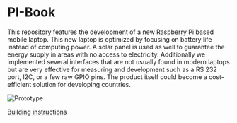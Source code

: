# PI-Book
This repository features the development of a new Raspberry Pi based mobile laptop. This new laptop is optimized by focusing on battery life instead of computing power. A solar panel is used as well to guarantee the energy supply in areas with no access to electricity. Additionally we implemented several interfaces that are not usually found in modern laptops but are very effective for measuring and development such as a RS 232 port, I2C, or a few raw GPIO pins. The product itself could become a cost-efficient solution for developing countries.

![Prototype](PROTOTYPE-jpg)


[Building instructions](BUILDING_INSTRUCTIONS.md)
